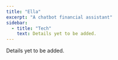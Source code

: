 ```yaml
---
title: "Ella"
excerpt: "A chatbot financial assistant"
sidebar:
  - title: "Tech"
    text: Details yet to be added.
---
```


Details yet to be added.
